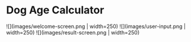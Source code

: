 # Dog Age Calculator


![](images/welcome-screen.png | width=250) ![](images/user-input.png | width=250) ![](images/result-screen.png | width=250)

